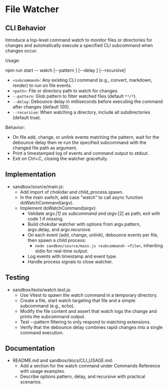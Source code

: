 # File Watcher

## CLI Behavior

Introduce a top-level command watch to monitor files or directories for changes and automatically execute a specified CLI subcommand when changes occur.

Usage:

npm run start -- watch <subcommand> <path> [--pattern <glob>] [--delay <ms>] [--recursive]

- `<subcommand>`: Any existing CLI command (e.g., convert, markdown, render) to run on file events.
- `<path>`: File or directory path to watch for changes.
- `--pattern`: Glob pattern to filter watched files (default `**/*`).
- `--delay`: Debounce delay in milliseconds before executing the command after changes (default 100).
- `--recursive`: When watching a directory, include all subdirectories (default true).

Behavior:
- On file add, change, or unlink events matching the pattern, wait for the debounce delay then re-run the specified subcommand with the changed file path as argument.
- Print a timestamped log of events and command output to stdout.
- Exit on Ctrl+C, closing the watcher gracefully.

## Implementation

- sandbox/source/main.js:
  - Add import of chokidar and child_process.spawn.
  - In the main switch, add case "watch" to call async function doWatchCommand(argv).
  - Implement doWatchCommand(argv):
    - Validate argv._[1] as subcommand and argv._[2] as path; exit with code 1 if missing.
    - Build chokidar watcher with options from argv.pattern, argv.delay, and argv.recursive.
    - On each event (add, change, unlink), debounce events per file, then spawn a child process:
      - `node sandbox/source/main.js <subcommand> <file>`, inheriting stdio for real-time output.
    - Log events with timestamp and event type.
    - Handle process signals to close watcher.

## Testing

- sandbox/tests/watch.test.js:
  - Use Vitest to spawn the watch command in a temporary directory.
  - Create a file, start watch targeting that file and a simple subcommand (e.g., echo).
  - Modify the file content and assert that watch logs the change and prints the subcommand output.
  - Test --pattern filtering to only respond to matching extensions.
  - Verify that the debounce delay combines rapid changes into a single command execution.

## Documentation

- README.md and sandbox/docs/CLI_USAGE.md:
  - Add a section for the watch command under Commands Reference with usage examples.
  - Describe options pattern, delay, and recursive with practical scenarios.